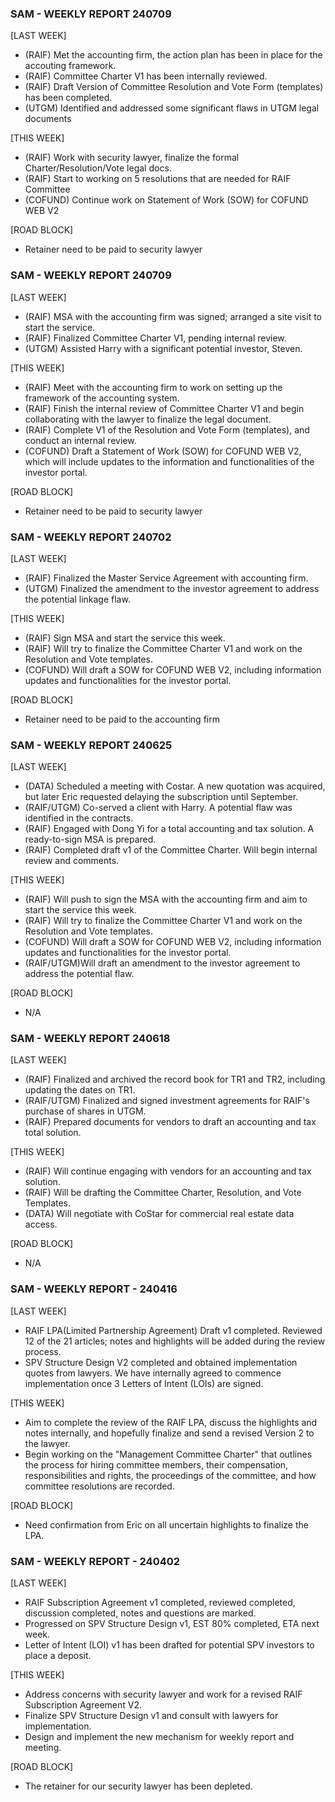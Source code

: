 ### SAM - WEEKLY REPORT 240709

[LAST WEEK]
- (RAIF) Met the accounting firm, the action plan has been in place for the accouting framework.
- (RAIF) Committee Charter V1 has been internally reviewed.
- (RAIF) Draft Version of Committee Resolution and Vote Form (templates) has been completed.
- (UTGM) Identified and addressed some significant flaws in UTGM legal documents

[THIS WEEK]
- (RAIF) Work with security lawyer, finalize the formal Charter/Resolution/Vote legal docs.
- (RAIF) Start to working on 5 resolutions that are needed for RAIF Committee
- (COFUND) Continue work on Statement of Work (SOW) for COFUND WEB V2

[ROAD BLOCK]
- Retainer need to be paid to security lawyer

### SAM - WEEKLY REPORT 240709

[LAST WEEK]
- (RAIF) MSA with the accounting firm was signed; arranged a site visit to start the service.
- (RAIF) Finalized Committee Charter V1, pending internal review.
- (UTGM) Assisted Harry with a significant potential investor, Steven.

[THIS WEEK]
- (RAIF) Meet with the accounting firm to work on setting up the framework of the accounting system.
- (RAIF) Finish the internal review of Committee Charter V1 and begin collaborating with the lawyer to finalize the legal document.
- (RAIF) Complete V1 of the Resolution and Vote Form (templates), and conduct an internal review.
- (COFUND) Draft a Statement of Work (SOW) for COFUND WEB V2, which will include updates to the information and functionalities of the investor portal.

[ROAD BLOCK]
- Retainer need to be paid to security lawyer

### SAM - WEEKLY REPORT 240702

[LAST WEEK]
- (RAIF) Finalized the Master Service Agreement with accounting firm.
- (UTGM) Finalized the amendment to the investor agreement to address the potential linkage flaw.

[THIS WEEK]
- (RAIF) Sign MSA and start the service this week.
- (RAIF) Will try to finalize the Committee Charter V1 and work on the Resolution and Vote templates.
- (COFUND) Will draft a SOW for COFUND WEB V2, including information updates and functionalities for the investor portal.

[ROAD BLOCK]
- Retainer need to be paid to the accounting firm

### SAM - WEEKLY REPORT 240625

[LAST WEEK]
- (DATA) Scheduled a meeting with Costar. A new quotation was acquired, but later Eric requested delaying the subscription until September.
- (RAIF/UTGM) Co-served a client with Harry. A potential flaw was identified in the contracts.
- (RAIF) Engaged with Dong Yi for a total accounting and tax solution. A ready-to-sign MSA is prepared.
- (RAIF) Completed draft v1 of the Committee Charter. Will begin internal review and comments.

[THIS WEEK]
- (RAIF) Will push to sign the MSA with the accounting firm and aim to start the service this week.
- (RAIF) Will try to finalize the Committee Charter V1 and work on the Resolution and Vote templates.
- (COFUND) Will draft a SOW for COFUND WEB V2, including information updates and functionalities for the investor portal.
- (RAIF/UTGM)Will draft an amendment to the investor agreement to address the potential flaw.

[ROAD BLOCK]
- N/A

### SAM - WEEKLY REPORT 240618

[LAST WEEK]
- (RAIF) Finalized and archived the record book for TR1 and TR2, including updating the dates on TR1.
- (RAIF/UTGM) Finalized and signed investment agreements for RAIF's purchase of shares in UTGM.
- (RAIF) Prepared documents for vendors to draft an accounting and tax total solution.

[THIS WEEK]
- (RAIF) Will continue engaging with vendors for an accounting and tax solution.
- (RAIF) Will be drafting the Committee Charter, Resolution, and Vote Templates.
- (DATA) Will negotiate with CoStar for commercial real estate data access.

[ROAD BLOCK]
- N/A

### SAM - WEEKLY REPORT - 240416

[LAST WEEK]
- RAIF LPA(Limited Partnership Agreement) Draft v1 completed. Reviewed 12 of the 21 articles; notes and highlights will be added during the review process.
- SPV Structure Design V2 completed and obtained implementation quotes from lawyers. We have internally agreed to commence implementation once 3 Letters of Intent (LOIs) are signed.

[THIS WEEK]
- Aim to complete the review of the RAIF LPA, discuss the highlights and notes internally, and hopefully finalize and send a revised Version 2 to the lawyer.
- Begin working on the "Management Committee Charter" that outlines the process for hiring committee members, their compensation, responsibilities and rights, the proceedings of the committee, and how committee resolutions are recorded.

[ROAD BLOCK]
- Need confirmation from Eric on all uncertain highlights to finalize the LPA.

### SAM - WEEKLY REPORT - 240402

[LAST WEEK]
- RAIF Subscription Agreement v1 completed, reviewed completed, discussion completed, notes and questions are marked.
- Progressed on SPV Structure Design v1, EST 80% completed, ETA next week.
- Letter of Intent (LOI) v1 has been drafted for potential SPV investors to place a deposit.

[THIS WEEK]
- Address concerns with security lawyer and work for a revised RAIF Subscription Agreement V2.
- Finalize SPV Structure Design v1 and consult with lawyers for implementation.
- Design and implement the new mechanism for weekly report and meeting.

[ROAD BLOCK]
- The retainer for our security lawyer has been depleted.